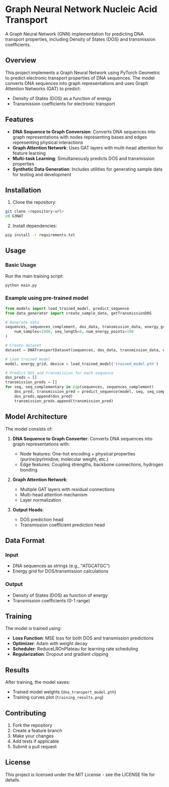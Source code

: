 # Graph Neural Network Nucleic Acid Transport

A Graph Neural Network (GNN) implementation for predicting DNA transport properties, including Density of States (DOS) and transmission coefficients.

## Overview

This project implements a Graph Neural Network using PyTorch Geometric to predict electronic transport properties of DNA sequences. The model converts DNA sequences into graph representations and uses Graph Attention Networks (GAT) to predict:

- Density of States (DOS) as a function of energy
- Transmission coefficients for electronic transport

## Features

- **DNA Sequence to Graph Conversion**: Converts DNA sequences into graph representations with nodes representing bases and edges representing physical interactions
- **Graph Attention Network**: Uses GAT layers with multi-head attention for feature learning
- **Multi-task Learning**: Simultaneously predicts DOS and transmission properties
- **Synthetic Data Generation**: Includes utilities for generating sample data for testing and development

## Installation

1. Clone the repository:
```bash
git clone <repository-url>
cd G3NAT
```

2. Install dependencies:
```bash
pip install -r requirements.txt
```

## Usage

### Basic Usage

Run the main training script:
```bash
python main.py
```

### Example using pre-trained model

```python
from models import load_trained_model, predict_sequence
from data_generator import create_sample_data, getTransmissionDOS

# Generate data
sequences, sequences_complement, dos_data, transmission_data, energy_grid = create_sample_data(
    num_samples=1000, seq_length=8, num_energy_points=100
)

# Create dataset
dataset = DNATransportDataset(sequences, dos_data, transmission_data, energy_grid)

# Load trained model
model, energy_grid, device = load_trained_model('trained_model.pth')

# Predict DOS and transmission for each sequence
dos_preds = []
transmission_preds = []
for seq, seq_complementary in zip(sequences, sequences_complement)
    dos_pred, transmission_pred = predict_sequence(model, seq, seq_complementary, energy_grid=energy_grid)
    dos_preds.append(dos_pred)
    transmission_preds.append(transmission_pred)
```

## Model Architecture

The model consists of:

1. **DNA Sequence to Graph Converter**: Converts DNA sequences into graph representations with:
   - Node features: One-hot encoding + physical properties (purine/pyrimidine, molecular weight, etc.)
   - Edge features: Coupling strengths, backbone connections, hydrogen bonding

2. **Graph Attention Network**: 
   - Multiple GAT layers with residual connections
   - Multi-head attention mechanism
   - Layer normalization

3. **Output Heads**:
   - DOS prediction head
   - Transmission coefficient prediction head

## Data Format

### Input
- DNA sequences as strings (e.g., "ATGCATGC")
- Energy grid for DOS/transmission calculations

### Output
- Density of States (DOS) as function of energy
- Transmission coefficients (0-1 range)

## Training

The model is trained using:
- **Loss Function**: MSE loss for both DOS and transmission predictions
- **Optimizer**: Adam with weight decay
- **Scheduler**: ReduceLROnPlateau for learning rate scheduling
- **Regularization**: Dropout and gradient clipping

## Results

After training, the model saves:
- Trained model weights (`dna_transport_model.pth`)
- Training curves plot (`training_results.png`)

## Contributing

1. Fork the repository
2. Create a feature branch
3. Make your changes
4. Add tests if applicable
5. Submit a pull request

## License

This project is licensed under the MIT License - see the LICENSE file for details.

``` 